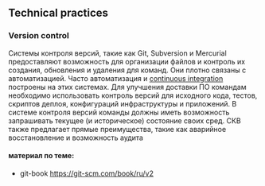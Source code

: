 ## Technical practices

###  Version control
Системы контроля версий, такие как Git, Subversion и Mercurial предоставляют возможность для организации файлов и контроль их создания, обновления и удаления для команд. Они плотно связаны с автоматизацией. Часто автоматизация и [continuous integration](#continuous-integration) построены на этих системах. Для улучшения доставки ПО командам необходимо использовать контроль версий для исходного кода, тестов, скриптов деплоя, конфигураций инфраструктуры и приложений. В системе контроля версий команды должны иметь возможность запрашивать текущее (и историческое) состояние своих сред. СКВ также предлагает прямые преимущества, такие как аварийное восстановление и возможность аудита  
#### материал по теме:
 - git-book https://git-scm.com/book/ru/v2